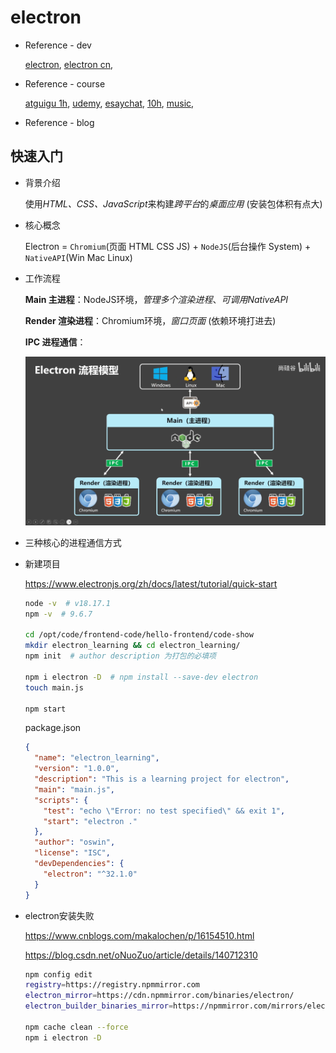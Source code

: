 # electron

- Reference - dev

  [electron](https://www.electronjs.org/), [electron cn](https://electron.nodejs.cn/), 

- Reference - course

  [atguigu 1h](https://www.bilibili.com/video/BV1sE421N7M5/), [udemy](https://www.bilibili.com/video/BV1pY4y1i7Ac/), [esaychat](https://www.bilibili.com/video/BV1qz421Y7zR/), [10h](https://www.bilibili.com/video/BV1xd4y1J7dB/), [music](https://www.bilibili.com/video/BV1FFpTeqEyZ/), 
  
- Reference - blog

  



## 快速入门

- 背景介绍

  使用*HTML、CSS、JavaScript*来构建*跨平台*的*桌面应用* (安装包体积有点大)

- 核心概念

  Electron = `Chromium`(页面 HTML CSS JS) + `NodeJS`(后台操作 System) + `NativeAPI`(Win Mac Linux)

- 工作流程

  **Main 主进程**：NodeJS环境，*管理多个渲染进程*、*可调用NativeAPI*

  **Render 渲染进程**：Chromium环境，*窗口页面* (依赖环境打进去)

  **IPC 进程通信**：

  ![](res/electron/electorn_process.png)

- 三种核心的进程通信方式

  







- 新建项目

  https://www.electronjs.org/zh/docs/latest/tutorial/quick-start

  ```bash
  node -v  # v18.17.1
  npm -v  # 9.6.7
  
  cd /opt/code/frontend-code/hello-frontend/code-show
  mkdir electron_learning && cd electron_learning/ 
  npm init  # author description 为打包的必填项
  
  npm i electron -D  # npm install --save-dev electron
  touch main.js
  
  npm start
  
  ```

  package.json

  ```json
  {
    "name": "electron_learning",
    "version": "1.0.0",
    "description": "This is a learning project for electron",
    "main": "main.js",
    "scripts": {
      "test": "echo \"Error: no test specified\" && exit 1",
      "start": "electron ."
    },
    "author": "oswin",
    "license": "ISC",
    "devDependencies": {
      "electron": "^32.1.0"
    }
  }
  
  ```

- electron安装失败

  https://www.cnblogs.com/makalochen/p/16154510.html

  https://blog.csdn.net/oNuoZuo/article/details/140712310

  ```bash
  npm config edit
  registry=https://registry.npmmirror.com
  electron_mirror=https://cdn.npmmirror.com/binaries/electron/
  electron_builder_binaries_mirror=https://npmmirror.com/mirrors/electron-builder-binaries/
  
  npm cache clean --force
  npm i electron -D 
  
  ```

  









